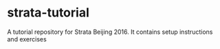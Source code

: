 # strata-tutorial
A tutorial repository for Strata Beijing 2016. It contains setup instructions and exercises
